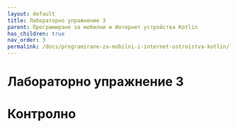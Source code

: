```yaml
---
layout: default
title: Лабораторно упражнение 3
parent: Програмиране за мобилни и Интернет устройства Kotlin
has_children: true
nav_order: 3
permalink: /docs/programirane-za-mobilni-i-internet-ustroistva-kotlin/laboratorno-uprazhnenie-3
---
```


# Лабораторно упражнение 3

# Контролно
